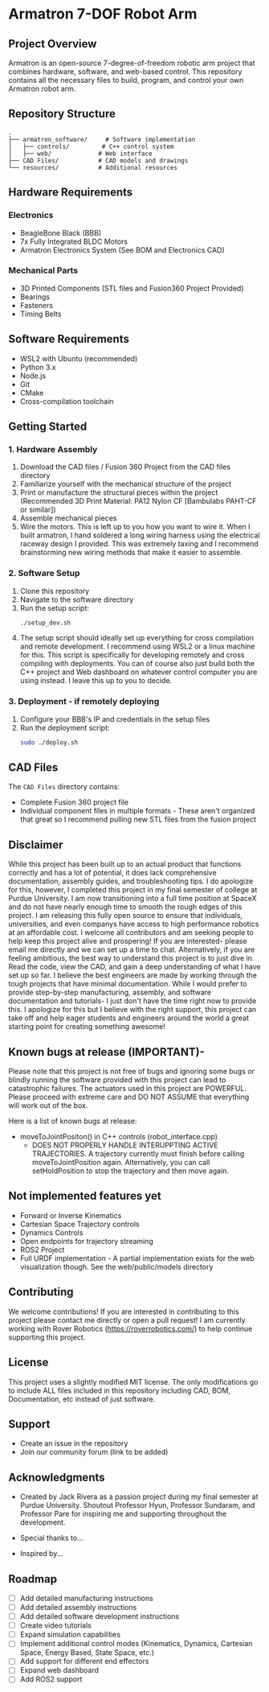 # Armatron 7-DOF Robot Arm

## Project Overview
Armatron is an open-source 7-degree-of-freedom robotic arm project that combines hardware, software, and web-based control. This repository contains all the necessary files to build, program, and control your own Armatron robot arm.

## Repository Structure
```
.
├── armatron_software/     # Software implementation
│   ├── controls/         # C++ control system
│   ├── web/             # Web interface
├── CAD Files/           # CAD models and drawings
└── resources/           # Additional resources
```

## Hardware Requirements

### Electronics
- BeagleBone Black (BBB)
- 7x Fully Integrated BLDC Motors
- Armatron Electronics System (See BOM and Electronics CAD)

### Mechanical Parts
- 3D Printed Components (STL files and Fusion360 Project Provided)
- Bearings
- Fasteners
- Timing Belts

## Software Requirements
- WSL2 with Ubuntu (recommended)
- Python 3.x
- Node.js
- Git
- CMake
- Cross-compilation toolchain

## Getting Started

### 1. Hardware Assembly
1. Download the CAD files / Fusion 360 Project from the CAD files directory
2. Familiarize yourself with the mechanical structure of the project
3. Print or manufacture the structural pieces within the project (Recommended 3D Print Material: PA12 Nylon CF [Bambulabs PAHT-CF or similar])
4. Assemble mechanical pieces
5. Wire the motors. This is left up to you how you want to wire it. When I built armatron, I hand soldered a long wiring harness using the electrical raceway design I provided. This was extremely taxing and I recommend brainstorming new wiring methods that make it easier to assemble.

### 2. Software Setup
1. Clone this repository
2. Navigate to the software directory
3. Run the setup script:
   ```bash
   ./setup_dev.sh
   ```
4. The setup script should ideally set up everything for cross compilation and remote development. I recommend using WSL2 or a linux machine for this. This script is specifically for developing remotely and cross compiling with deployments. You can of course also just build both the C++ project and Web dashboard on whatever control computer you are using instead. I leave this up to you to decide.

### 3. Deployment - if remotely deploying
1. Configure your BBB's IP and credentials in the setup files
2. Run the deployment script:
   ```bash
   sudo ./deploy.sh
   ```

## CAD Files
The `CAD Files` directory contains:
- Complete Fusion 360 project file
- Individual component files in multiple formats - These aren't organized that great so I recommend pulling new STL files from the fusion project


## Disclaimer
While this project has been built up to an actual product that functions correctly and has a lot of potential, it does lack comprehensive documentation, assembly guides, and troubleshooting tips. I do apologize for this, however, I completed this project in my final semester of college at Purdue University. I am now transitioning into a full time position at SpaceX and do not have nearly enough time to smooth the rough edges of this project. I am releasing this fully open source to ensure that individuals, universities, and even companys have access to high performance robotics at an affordable cost. I welcome all contributors and am seeking people to help keep this project alive and prospering! If you are interested- please email me directly and we can set up a time to chat. Alternatively, if you are feeling ambitious, the best way to understand this project is to just dive in. Read the code, view the CAD, and gain a deep understanding of what I have set up so far. I believe the best engineers are made by working through the tough projects that have minimal documentation. While I would prefer to provide step-by-step manufacturing, assembly, and software documentation and tutorials- I just don't have the time right now to provide this. I apologize for this but I believe with the right support, this project can take off and help eager students and engineers around the world a great starting point for creating something awesome!

## Known bugs at release (IMPORTANT)-
Please note that this project is not free of bugs and ignoring some bugs or blindly running the software provided with this project can lead to catastrophic failures. The actuators used in this project are POWERFUL. Please proceed with extreme care and DO NOT ASSUME that everything will work out of the box.

Here is a list of known bugs at release:
- moveToJointPositon() in C++ controls (robot_interface.cpp)
    - DOES NOT PROPERLY HANDLE INTERUPPTING ACTIVE TRAJECTORIES. A trajectory currently must finish before calling moveToJointPosition again. Alternatively, you can call setHoldPosition to stop the trajectory and then move again. 


## Not implemented features yet
- Forward or Inverse Kinematics
- Cartesian Space Trajectory controls
- Dynamics Controls
- Open endpoints for trajectory streaming
- ROS2 Project
- Full URDF implementation - A partial implementation exists for the web visualization though. See the web/public/models directory

## Contributing
We welcome contributions! If you are interested in contributing to this project please contact me directly or open a pull request! I am currently working with Rover Robotics (https://roverrobotics.com/) to help continue supporting this project.

## License
This project uses a slightly modified MIT license. The only modifications go to include ALL files included in this repository including CAD, BOM, Documentation, etc instead of just software.

## Support
- Create an issue in the repository
- Join our community forum (link to be added)

## Acknowledgments
- Created by Jack Rivera as a passion project during my final semester at Purdue University. Shoutout Professor Hyun, Professor Sundaram, and Professor Pare for inspiring me and supporting throughout the development.

- Special thanks to...
- Inspired by...

## Roadmap
- [ ] Add detailed manufacturing instructions
- [ ] Add detailed assembly instructions
- [ ] Add detailed software development instructions
- [ ] Create video tutorials
- [ ] Expand simulation capabilities
- [ ] Implement additional control modes (Kinematics, Dynamics, Cartesian Space, Energy Based, State Space, etc.)
- [ ] Add support for different end effectors 
- [ ] Expand web dashboard
- [ ] Add ROS2 support
